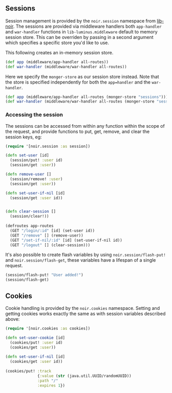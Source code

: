 ## Sessions

Session management is provided by the `noir.session` namespace from [lib-noir](https://github.com/noir-clojure/lib-noir).
The sessions are provided via middleware handlers both `app-handler` 
and `war-handler` functions in `lib-luminus.middleware` default to memory session
store. This can be overriden by passing in a second argument which specifies a 
specific store you'd like to use.

This following creates an in-memory session store.
  
```clojure
(def app (middleware/app-handler all-routes))
(def war-handler (middleware/war-handler all-routes))
```

Here we specify the `monger-store` as our session store instead.
Note that the store is specified independently for both the `app=handler` 
and the `war-handler`.
 
```clojure
(def app (middleware/app-handler all-routes (monger-store "sessions")))
(def war-handler (middleware/war-handler all-routes (monger-store "sessions")))
```

### Accessing the session

The sessions can be accessed from within any function within the scope of the request,
and provide functions to put, get, remove, and clear the session keys, eg:

```clojure
(require '[noir.session :as session])

(defn set-user [id]
  (session/put! :user id)
  (session/get :user))

(defn remove-user []
  (session/remove! :user)
  (session/get :user))

(defn set-user-if-nil [id]
  (session/get :user id))


(defn clear-session [] 
  (session/clear!))
  
(defroutes app-routes
  (GET "/login/:id" [id] (set-user id))
  (GET "/remove" [] (remove-user)) 
  (GET "/set-if-nil/:id" [id] (set-user-if-nil id))
  (GET "/logout" [] (clear-session)))
```  

It's also possible to create flash variables by using `noir.session/flash-put!` 
and `noir.session/flash-get`, these variables have a lifespan of a single request.

```clojure
(session/flash-put! "User added!")
(session/flash-get)
```

## Cookies

Cookie handling is provided by the `noir.cookies` namespace. Setting and getting
cookies works exactly the same as with session variables described above:

```clojure
(require '[noir.cookies :as cookies])

(defn set-user-cookie [id]
  (cookies/put! :user id)
  (cookies/get :user))
  
(defn set-user-if-nil [id]  
  (cookies/get :user id))
  
(cookies/put! :track 
              {:value (str (java.util.UUID/randomUUID)) 
              :path "/" 
              :expires 1})  
```